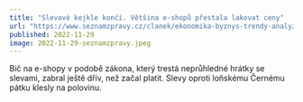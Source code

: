 ```yaml
---
title: "Slevové kejkle končí. Většina e-shopů přestala lakovat ceny"
url: "https://www.seznamzpravy.cz/clanek/ekonomika-byznys-trendy-analyzy-slevove-kejkle-konci-vetsina-e-shopu-prestala-lakovat-ceny-220252"
published: 2022-11-29
image: 2022-11-29-seznamzpravy.jpeg
---
```


Bič na e-shopy v podobě zákona, který trestá neprůhledné hrátky se slevami, zabral ještě dřív, než začal platit. Slevy oproti loňskému Černému pátku klesly na polovinu.
